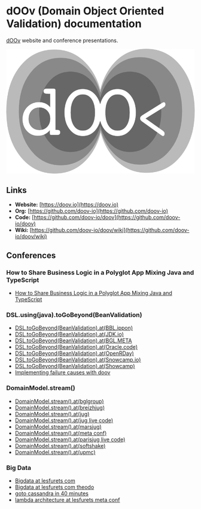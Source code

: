 # dOOv (Domain Object Oriented Validation) documentation

[dOOv](https://github.com/doov-io/doov) website and conference presentations.

![dOOv logo](conference/img/doov_io_logo_dark_small.png)

## Links

- **Website:** [https://doov.io](https://doov.io)
- **Org:** [https://github.com/doov-io](https://github.com/doov-io)
- **Code:** [https://github.com/doov-io/doov](https://github.com/doov-io/doov)
- **Wiki:** [https://github.com/doov-io/doov/wiki](https://github.com/doov-io/doov/wiki)

## Conferences

### How to Share Business Logic in a Polyglot App Mixing Java and TypeScript 
- [How to Share Business Logic in a Polyglot App Mixing Java and TypeScript](https://doov.io/conference/how_to_share_business_logic_polyglot_java_ts_ocode19.html)

### DSL.using(java).toGoBeyond(BeanValidation)

- [DSL.toGoBeyond(BeanValidation).at(BBL.ippon)](https://doov.io/conference/dsl_to_go_beyond_bean_validation_bbl_ippon.html)
- [DSL.toGoBeyond(BeanValidation).at(JDK.io)](https://doov.io/conference/dsl_to_go_beyond_bean_validation_jdk_io.html)
- [DSL.toGoBeyond(BeanValidation).at(BGL.META](https://doov.io/conference/dsl_to_go_beyond_bean_validation_meta.html)
- [DSL.toGoBeyond(BeanValidation).at(Oracle.code)](https://doov.io/conference/dsl_to_go_beyond_bean_validation_ocode.html)
- [DSL.toGoBeyond(BeanValidation).at(OpenRDay)](https://doov.io/conference/dsl_to_go_beyond_bean_validation_openrday.html)
- [DSL.toGoBeyond(BeanValidation).at(Snowcamp.io)](https://doov.io/conference/dsl_to_go_beyond_bean_validation_snowcamp.html)
- [DSL.toGoBeyond(BeanValidation).at(Showcamp)](https://doov.io/conference/dsl_to_go_beyond_bean_validation_softshake.html)
- [Implementing failure causes with doov](https://doov.io/conference/implementing_failure_causes_with_doov.html)

### DomainModel.stream()

- [DomainModel.stream().at(bglgroup)](https://doov.io/conference/domain_model_dot_stream_bglgroup.html)
- [DomainModel.stream().at(breizhjug)](https://doov.io/conference/domain_model_dot_stream_breizhjug.html)
- [DomainModel.stream().at(jug)](https://doov.io/conference/domain_model_dot_stream_jug.html)
- [DomainModel.stream().at(jug live code)](https://doov.io/conference/domain_model_dot_stream_jug_live_code.html)
- [DomainModel.stream().at(marsjug)](https://doov.io/conference/domain_model_dot_stream_marsjug.html)
- [DomainModel.stream().at(meta conf)](https://doov.io/conference/domain_model_dot_stream_meta_conf.html)
- [DomainModel.stream().at(parisjug live code)](https://doov.io/conference/domain_model_dot_stream_parisjug_live_code.html)
- [DomainModel.stream().at(softshake)](https://doov.io/conference/domain_model_dot_stream_softshake.html)
- [DomainModel.stream().at(upmc)](https://doov.io/conference/domain_model_dot_stream_upmc.html)

### Big Data

- [Bigdata at lesfurets com](https://doov.io/conference/bigdata_at_lesfurets_com.html)
- [Bigdata at lesfurets com theodo](https://doov.io/conference/bigdata_at_lesfurets_com_theodo.html)
- [goto cassandra in 40 minutes](https://doov.io/conference/goto_cassandra_in_40_minutes.html)
- [lambda architecture at lesfurets meta conf](https://doov.io/conference/lambda_architecture_at_lesfurets_meta_conf.html)

